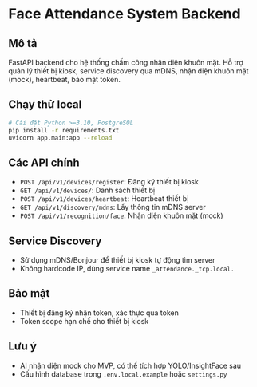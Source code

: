 # Face Attendance System Backend

## Mô tả
FastAPI backend cho hệ thống chấm công nhận diện khuôn mặt. Hỗ trợ quản lý thiết bị kiosk, service discovery qua mDNS, nhận diện khuôn mặt (mock), heartbeat, bảo mật token.

## Chạy thử local
```bash
# Cài đặt Python >=3.10, PostgreSQL
pip install -r requirements.txt
uvicorn app.main:app --reload
```

## Các API chính
- `POST /api/v1/devices/register`: Đăng ký thiết bị kiosk
- `GET /api/v1/devices/`: Danh sách thiết bị
- `POST /api/v1/devices/heartbeat`: Heartbeat thiết bị
- `GET /api/v1/discovery/mdns`: Lấy thông tin mDNS server
- `POST /api/v1/recognition/face`: Nhận diện khuôn mặt (mock)

## Service Discovery
- Sử dụng mDNS/Bonjour để thiết bị kiosk tự động tìm server
- Không hardcode IP, dùng service name `_attendance._tcp.local.`

## Bảo mật
- Thiết bị đăng ký nhận token, xác thực qua token
- Token scope hạn chế cho thiết bị kiosk

## Lưu ý
- AI nhận diện mock cho MVP, có thể tích hợp YOLO/InsightFace sau
- Cấu hình database trong `.env.local.example` hoặc `settings.py`
